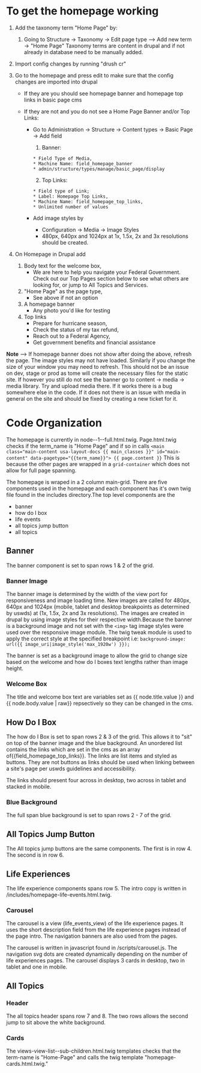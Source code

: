 # To get the homepage working
1. Add the taxonomy term "Home Page" by:
    1. Going to Structure -> Taxonomy -> Edit page type --> Add new term -> "Home Page"
Taxonomy terms are content in drupal and if not already in database need to be manually added.

2. Import config changes by running "drush cr"
3. Go to the homepage and press edit to make sure that the config changes are imported into drupal

    * If they are you should see homepage banner and homepage top links in basic page cms

    * If they are not and you do not see a Home Page Banner and/or Top Links:

      * Go to Administration  -> Structure ->  Content types  -> Basic Page -> Add field

          1. Banner:

            * Field Type of Media,
            * Machine Name: field_homepage_banner
            * admin/structure/types/manage/basic_page/display

          2. Top Links:

            * Field type of Link;
            * Label: Homepage Top Links,
            * Machine Name: field_homepage_top_links,
            * Unlimited number of values

      * Add image styles by
          * Configuration -> Media -> Image Styles
          * 480px, 640px and 1024px at 1x, 1.5x, 2x and 3x resolutions should be created.


4. On Homepage in Drupal add
    1. Body text for the welcome box,
        * We are here to help you navigate your Federal Government. Check out our Top Pages section below to see what others are looking for, or jump to All Topics and Services.
    2. "Home Page" as the page type,
        * See above if not an option
    3. A homepage banner
        * Any photo you'd like for testing
    4. Top links
        * Prepare for hurricane season,
        * Check the status of my tax refund,
        * Reach out to a Federal Agency,
        * Get government benefits and financial assistance

**Note** --> If homepage banner does not show after doing the above, refresh the page. The image styles may not have loaded. Similarly if you change the size of your window you may need to refresh. This should not be an issue on dev, stage or prod as tome will create the necessary files for the static site. If however you still do not see the banner go to content -> media -> media library. Try and upload media there. If it works there is a bug somewhere else in the code. If it does not there is an issue with media in general on the site and should be fixed by creating a new ticket for it.

# Code Organization
The homepage is currently in node--1--full.html.twig. Page.html.twig checks if the term_name is "Home Page" and if so in calls 		`<main class="main-content usa-layout-docs {{ main_classes }}" id="main-content" data-pagetype="{{term_name}}">
{{ page.content }}`
This is because the other pages are wrapped in a `grid-container` which does not allow for full page spanning.

The homepage is wraped in a 2 column main-grid. There are five components used in the homepage and each component has it's own twig file found in the includes directory.The top level components are the
- banner
- how do I box
- life events
- all topics jump button
- all topics

## Banner
The banner component is set to span rows 1 & 2 of the grid.

### Banner Image
The banner image is determined by the width of the view port for responsiveness and image loading time. New images are called for 480px, 640px and 1024px (mobile, tablet and desktop breakpoints as determined by uswds) at (1x, 1.5x, 2x and 3x resolutions). The images are created in drupal by using image styles for their respective width.Because the banner is a background image and not set with the `<img>` tag image styles were used over the responsive image module. The twig tweak module is used to apply the correct style at the specified breakpoint i.e: `background-image: url({{ image_uri|image_style('max_1920w') }});`

The banner is set as a background image to allow the grid to change size based on the welcome and how do I boxes text lengths rather than image height.

### Welcome Box
The title and welcome box text are variables set as {{ node.title.value }} and {{ node.body.value | raw}} repsectively so they can be changed in the cms.

## How Do I Box
The how do I Box is set to span rows 2 & 3 of the grid. This allows it to "sit" on top of the banner image and the blue background.
An unordered list contains the links which are set in the cms as an array of{{field_homepage_top_links}}. The links are list items and styled as buttons. They are not buttons as links should be used when linking between a site's page per uswds guidelines and accessibility.

The links should present four across in desktop, two across in tablet and stacked in mobile.

### Blue Background
The full span blue background is set to span rows 2 - 7 of the grid.

## All Topics Jump Button
The All topics jump buttons are the same components. The first is in row 4. The second is in row 6.

## Life Experiences
The life experience components spans row 5. The intro copy is written in /includes/homepage-life-events.html.twig.

### Carousel
The carousel is a view (life_events_view) of the life experience pages. It uses the short description field from the life experience pages instead of the page intro. The navigation banners are also used from the pages.

The carousel is written in javascript found in /scripts/carousel.js. The navigation svg dots are created dynamically depending on the number of life experiences pages. The carousel displays 3 cards in desktop, two in tablet and one in mobile.

## All Topics
### Header
The all topics header spans row 7 and 8. The two rows allows the second jump to sit above the white background.

### Cards
The views-view-list--sub-children.html.twig templates checks that the term-name is "Home-Page" and calls the twig template "homepage-cards.html.twig."
